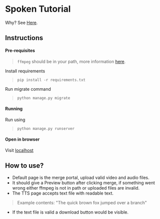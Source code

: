 # Spoken Tutorial
Why? See [Here](https://spoken-tutorial.org/stinternship2022/autogeneration/).

## Instructions

#### Pre-requisites
>```ffmpeg``` should be in your path, more information [here](https://ffmpeg.org/).

Install requirements
>```pip install -r requirements.txt```

Run migrate command
>```python manage.py migrate```

#### Running
Run using
>```python manage.py runserver```

#### Open in browser
Visit [localhost](http://localhost:8000)

## How to use?
- Default page is the merge portal, upload valid video and audio files.
- It should give a Preview button after clicking merge, if something went wrong either ffmpeg is not in path or uploaded files are invalid.
- The TTS page accepts text file with readable text.
> Example contents: "The quick brown fox jumped over a branch"
- If the text file is valid a download button would be visible.